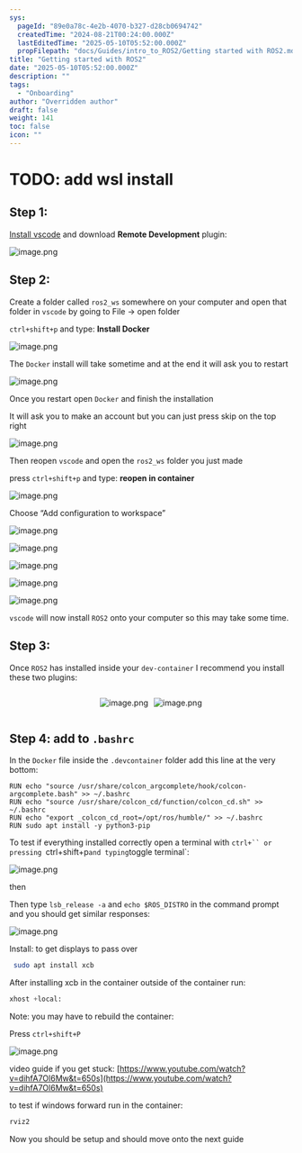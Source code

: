 ```yaml
---
sys:
  pageId: "89e0a78c-4e2b-4070-b327-d28cb0694742"
  createdTime: "2024-08-21T00:24:00.000Z"
  lastEditedTime: "2025-05-10T05:52:00.000Z"
  propFilepath: "docs/Guides/intro_to_ROS2/Getting started with ROS2.md"
title: "Getting started with ROS2"
date: "2025-05-10T05:52:00.000Z"
description: ""
tags:
  - "Onboarding"
author: "Overridden author"
draft: false
weight: 141
toc: false
icon: ""
---
```


# TODO: add wsl install

## Step 1:

[Install vscode](https://code.visualstudio.com/download) and download **Remote Development** plugin:

![image.png](https://prod-files-secure.s3.us-west-2.amazonaws.com/d518164a-d88e-44d1-a4ee-3adb3bd8bce0/efb52993-1881-4a40-b95e-6f020334f022/image.png?X-Amz-Algorithm=AWS4-HMAC-SHA256&X-Amz-Content-Sha256=UNSIGNED-PAYLOAD&X-Amz-Credential=ASIAZI2LB466QRBVBTR5%2F20250516%2Fus-west-2%2Fs3%2Faws4_request&X-Amz-Date=20250516T110746Z&X-Amz-Expires=3600&X-Amz-Security-Token=IQoJb3JpZ2luX2VjEIv%2F%2F%2F%2F%2F%2F%2F%2F%2F%2FwEaCXVzLXdlc3QtMiJIMEYCIQCQsn%2BxuIV8XIWQ4R%2BhXoKO5hKwzeLzsvFnplkJ2%2FhZuwIhAPs%2FxYQkVWSS11PH7a32JciNkz66Y96T8V5qjx3qaVhIKv8DCEMQABoMNjM3NDIzMTgzODA1Igywtb2KDtREQH3gb3Iq3AOmpJQO%2B1k%2FWUcbTY3I1zx%2B0ECj8KfYr9K4ta05DrpDjZjL9KmdhwHHwgq1pnXz8RRpo6t6PiB6BwphNcDQL%2B%2FyNV06LE3Zj01QzCc98iOE8dpHE7tGBT69VRiqoWOQSHxk9U7m2V%2B9KwPtvyDsA5smEywbosAyDqBKAf6CDWSOBhUg%2Bwi0SQH3z0Mto4HBFQzlolI%2FkmV1p%2FbpvLucZfITAfEvmN0mYrCxkAjvDmjr8xBG2QWlRThzP7%2FN3qsXC7csG4sAXX5WBU9YUFmFlR7Al2k87suTHp%2FadNNwsY6qp%2FkOVnYFL5KlLRI8ZFWbdjyk8JE8C2wsOqT5Wez5g4s%2BPvVuiE2T4MYcAzm4MT9z%2BG74aXpluXlYK5Nx2KJocZmLoGn6o3gc9Xg3u6M%2B6%2FsQ%2BWeIMAliN03NgyQdROQNz0telGyczutbJFk%2BQHlsNVSivgqfzsn9F0hcrj%2Fmrt6A64IA5njIgDo2bMiEt5ydHX5fPXygdZ9EtcjSYaAtTxiyXkAmKlP5hIxyTYaw586Mm6LZ0MElvw2ws4WF52AdDg3kaDgbfujKJhnQc52HRNLk64Ug4%2FgpApfW9BtuCp9TdKQEa0QKGKX%2FQifl5asK%2B26dwHo1dbekCFMqnjDIp5zBBjqkAZE5m%2BHUT0mYpk3TnpuKcyfl2Z0%2BhLntBNEjPRz%2BM2rEVKfbCm83q575%2BTgD1xVDaEWUhj6t%2BKfrl445T36O4Bo6CyW5GTSkF93fvg3nBhIX%2BkYxFTrCGh1ffQvk8TuobfYAD6GX7nEqBYBBI4N%2BIOBcNHGzhc7Vat6uy%2Frs%2BigqXWaDf8ljuns4%2FY%2FvEKqidA20yaGsnix%2Boh2why5ONLNLcQju&X-Amz-Signature=8972ef3a6edcc1343841ab027670e8096eb32d2b2d2488bad469f80a74685d23&X-Amz-SignedHeaders=host&x-id=GetObject)

## Step 2:

Create a folder called `ros2_ws` somewhere on your computer and open that folder in `vscode` by going to File → open folder 

`ctrl+shift+p` and type: **Install Docker**

![image.png](https://prod-files-secure.s3.us-west-2.amazonaws.com/d518164a-d88e-44d1-a4ee-3adb3bd8bce0/2269dc0e-1cd5-47ff-bceb-c04ad9b2eab0/image.png?X-Amz-Algorithm=AWS4-HMAC-SHA256&X-Amz-Content-Sha256=UNSIGNED-PAYLOAD&X-Amz-Credential=ASIAZI2LB466QRBVBTR5%2F20250516%2Fus-west-2%2Fs3%2Faws4_request&X-Amz-Date=20250516T110746Z&X-Amz-Expires=3600&X-Amz-Security-Token=IQoJb3JpZ2luX2VjEIv%2F%2F%2F%2F%2F%2F%2F%2F%2F%2FwEaCXVzLXdlc3QtMiJIMEYCIQCQsn%2BxuIV8XIWQ4R%2BhXoKO5hKwzeLzsvFnplkJ2%2FhZuwIhAPs%2FxYQkVWSS11PH7a32JciNkz66Y96T8V5qjx3qaVhIKv8DCEMQABoMNjM3NDIzMTgzODA1Igywtb2KDtREQH3gb3Iq3AOmpJQO%2B1k%2FWUcbTY3I1zx%2B0ECj8KfYr9K4ta05DrpDjZjL9KmdhwHHwgq1pnXz8RRpo6t6PiB6BwphNcDQL%2B%2FyNV06LE3Zj01QzCc98iOE8dpHE7tGBT69VRiqoWOQSHxk9U7m2V%2B9KwPtvyDsA5smEywbosAyDqBKAf6CDWSOBhUg%2Bwi0SQH3z0Mto4HBFQzlolI%2FkmV1p%2FbpvLucZfITAfEvmN0mYrCxkAjvDmjr8xBG2QWlRThzP7%2FN3qsXC7csG4sAXX5WBU9YUFmFlR7Al2k87suTHp%2FadNNwsY6qp%2FkOVnYFL5KlLRI8ZFWbdjyk8JE8C2wsOqT5Wez5g4s%2BPvVuiE2T4MYcAzm4MT9z%2BG74aXpluXlYK5Nx2KJocZmLoGn6o3gc9Xg3u6M%2B6%2FsQ%2BWeIMAliN03NgyQdROQNz0telGyczutbJFk%2BQHlsNVSivgqfzsn9F0hcrj%2Fmrt6A64IA5njIgDo2bMiEt5ydHX5fPXygdZ9EtcjSYaAtTxiyXkAmKlP5hIxyTYaw586Mm6LZ0MElvw2ws4WF52AdDg3kaDgbfujKJhnQc52HRNLk64Ug4%2FgpApfW9BtuCp9TdKQEa0QKGKX%2FQifl5asK%2B26dwHo1dbekCFMqnjDIp5zBBjqkAZE5m%2BHUT0mYpk3TnpuKcyfl2Z0%2BhLntBNEjPRz%2BM2rEVKfbCm83q575%2BTgD1xVDaEWUhj6t%2BKfrl445T36O4Bo6CyW5GTSkF93fvg3nBhIX%2BkYxFTrCGh1ffQvk8TuobfYAD6GX7nEqBYBBI4N%2BIOBcNHGzhc7Vat6uy%2Frs%2BigqXWaDf8ljuns4%2FY%2FvEKqidA20yaGsnix%2Boh2why5ONLNLcQju&X-Amz-Signature=8f4738fa80d681365e12c74515d21be6cc358d84dd3be48e046cc2545e29bb94&X-Amz-SignedHeaders=host&x-id=GetObject)

The `Docker` install will take sometime and at the end it will ask you to restart

![image.png](https://prod-files-secure.s3.us-west-2.amazonaws.com/d518164a-d88e-44d1-a4ee-3adb3bd8bce0/ed233f78-be33-4b1f-b89c-9c346c0e961e/image.png?X-Amz-Algorithm=AWS4-HMAC-SHA256&X-Amz-Content-Sha256=UNSIGNED-PAYLOAD&X-Amz-Credential=ASIAZI2LB466QRBVBTR5%2F20250516%2Fus-west-2%2Fs3%2Faws4_request&X-Amz-Date=20250516T110746Z&X-Amz-Expires=3600&X-Amz-Security-Token=IQoJb3JpZ2luX2VjEIv%2F%2F%2F%2F%2F%2F%2F%2F%2F%2FwEaCXVzLXdlc3QtMiJIMEYCIQCQsn%2BxuIV8XIWQ4R%2BhXoKO5hKwzeLzsvFnplkJ2%2FhZuwIhAPs%2FxYQkVWSS11PH7a32JciNkz66Y96T8V5qjx3qaVhIKv8DCEMQABoMNjM3NDIzMTgzODA1Igywtb2KDtREQH3gb3Iq3AOmpJQO%2B1k%2FWUcbTY3I1zx%2B0ECj8KfYr9K4ta05DrpDjZjL9KmdhwHHwgq1pnXz8RRpo6t6PiB6BwphNcDQL%2B%2FyNV06LE3Zj01QzCc98iOE8dpHE7tGBT69VRiqoWOQSHxk9U7m2V%2B9KwPtvyDsA5smEywbosAyDqBKAf6CDWSOBhUg%2Bwi0SQH3z0Mto4HBFQzlolI%2FkmV1p%2FbpvLucZfITAfEvmN0mYrCxkAjvDmjr8xBG2QWlRThzP7%2FN3qsXC7csG4sAXX5WBU9YUFmFlR7Al2k87suTHp%2FadNNwsY6qp%2FkOVnYFL5KlLRI8ZFWbdjyk8JE8C2wsOqT5Wez5g4s%2BPvVuiE2T4MYcAzm4MT9z%2BG74aXpluXlYK5Nx2KJocZmLoGn6o3gc9Xg3u6M%2B6%2FsQ%2BWeIMAliN03NgyQdROQNz0telGyczutbJFk%2BQHlsNVSivgqfzsn9F0hcrj%2Fmrt6A64IA5njIgDo2bMiEt5ydHX5fPXygdZ9EtcjSYaAtTxiyXkAmKlP5hIxyTYaw586Mm6LZ0MElvw2ws4WF52AdDg3kaDgbfujKJhnQc52HRNLk64Ug4%2FgpApfW9BtuCp9TdKQEa0QKGKX%2FQifl5asK%2B26dwHo1dbekCFMqnjDIp5zBBjqkAZE5m%2BHUT0mYpk3TnpuKcyfl2Z0%2BhLntBNEjPRz%2BM2rEVKfbCm83q575%2BTgD1xVDaEWUhj6t%2BKfrl445T36O4Bo6CyW5GTSkF93fvg3nBhIX%2BkYxFTrCGh1ffQvk8TuobfYAD6GX7nEqBYBBI4N%2BIOBcNHGzhc7Vat6uy%2Frs%2BigqXWaDf8ljuns4%2FY%2FvEKqidA20yaGsnix%2Boh2why5ONLNLcQju&X-Amz-Signature=f38097b060b78f5ad293df6fe4d026b378d4eae3103078f1d20599283ea9bbdc&X-Amz-SignedHeaders=host&x-id=GetObject)

Once you restart open `Docker` and finish the installation

It will ask you to make an account but you can just press skip on the top right

![image.png](https://prod-files-secure.s3.us-west-2.amazonaws.com/d518164a-d88e-44d1-a4ee-3adb3bd8bce0/21010ad9-1659-4fd9-9f59-9932a09b2a3d/image.png?X-Amz-Algorithm=AWS4-HMAC-SHA256&X-Amz-Content-Sha256=UNSIGNED-PAYLOAD&X-Amz-Credential=ASIAZI2LB466QRBVBTR5%2F20250516%2Fus-west-2%2Fs3%2Faws4_request&X-Amz-Date=20250516T110746Z&X-Amz-Expires=3600&X-Amz-Security-Token=IQoJb3JpZ2luX2VjEIv%2F%2F%2F%2F%2F%2F%2F%2F%2F%2FwEaCXVzLXdlc3QtMiJIMEYCIQCQsn%2BxuIV8XIWQ4R%2BhXoKO5hKwzeLzsvFnplkJ2%2FhZuwIhAPs%2FxYQkVWSS11PH7a32JciNkz66Y96T8V5qjx3qaVhIKv8DCEMQABoMNjM3NDIzMTgzODA1Igywtb2KDtREQH3gb3Iq3AOmpJQO%2B1k%2FWUcbTY3I1zx%2B0ECj8KfYr9K4ta05DrpDjZjL9KmdhwHHwgq1pnXz8RRpo6t6PiB6BwphNcDQL%2B%2FyNV06LE3Zj01QzCc98iOE8dpHE7tGBT69VRiqoWOQSHxk9U7m2V%2B9KwPtvyDsA5smEywbosAyDqBKAf6CDWSOBhUg%2Bwi0SQH3z0Mto4HBFQzlolI%2FkmV1p%2FbpvLucZfITAfEvmN0mYrCxkAjvDmjr8xBG2QWlRThzP7%2FN3qsXC7csG4sAXX5WBU9YUFmFlR7Al2k87suTHp%2FadNNwsY6qp%2FkOVnYFL5KlLRI8ZFWbdjyk8JE8C2wsOqT5Wez5g4s%2BPvVuiE2T4MYcAzm4MT9z%2BG74aXpluXlYK5Nx2KJocZmLoGn6o3gc9Xg3u6M%2B6%2FsQ%2BWeIMAliN03NgyQdROQNz0telGyczutbJFk%2BQHlsNVSivgqfzsn9F0hcrj%2Fmrt6A64IA5njIgDo2bMiEt5ydHX5fPXygdZ9EtcjSYaAtTxiyXkAmKlP5hIxyTYaw586Mm6LZ0MElvw2ws4WF52AdDg3kaDgbfujKJhnQc52HRNLk64Ug4%2FgpApfW9BtuCp9TdKQEa0QKGKX%2FQifl5asK%2B26dwHo1dbekCFMqnjDIp5zBBjqkAZE5m%2BHUT0mYpk3TnpuKcyfl2Z0%2BhLntBNEjPRz%2BM2rEVKfbCm83q575%2BTgD1xVDaEWUhj6t%2BKfrl445T36O4Bo6CyW5GTSkF93fvg3nBhIX%2BkYxFTrCGh1ffQvk8TuobfYAD6GX7nEqBYBBI4N%2BIOBcNHGzhc7Vat6uy%2Frs%2BigqXWaDf8ljuns4%2FY%2FvEKqidA20yaGsnix%2Boh2why5ONLNLcQju&X-Amz-Signature=3415c49f07cc7573d07c063780e02888eccaab19a9369da54590075990f81c56&X-Amz-SignedHeaders=host&x-id=GetObject)

Then reopen `vscode` and open the `ros2_ws` folder you just made

press `ctrl+shift+p` and type: **reopen in container**

![image.png](https://prod-files-secure.s3.us-west-2.amazonaws.com/d518164a-d88e-44d1-a4ee-3adb3bd8bce0/4e93b8c2-41ad-488c-8095-c74205196118/image.png?X-Amz-Algorithm=AWS4-HMAC-SHA256&X-Amz-Content-Sha256=UNSIGNED-PAYLOAD&X-Amz-Credential=ASIAZI2LB466QRBVBTR5%2F20250516%2Fus-west-2%2Fs3%2Faws4_request&X-Amz-Date=20250516T110746Z&X-Amz-Expires=3600&X-Amz-Security-Token=IQoJb3JpZ2luX2VjEIv%2F%2F%2F%2F%2F%2F%2F%2F%2F%2FwEaCXVzLXdlc3QtMiJIMEYCIQCQsn%2BxuIV8XIWQ4R%2BhXoKO5hKwzeLzsvFnplkJ2%2FhZuwIhAPs%2FxYQkVWSS11PH7a32JciNkz66Y96T8V5qjx3qaVhIKv8DCEMQABoMNjM3NDIzMTgzODA1Igywtb2KDtREQH3gb3Iq3AOmpJQO%2B1k%2FWUcbTY3I1zx%2B0ECj8KfYr9K4ta05DrpDjZjL9KmdhwHHwgq1pnXz8RRpo6t6PiB6BwphNcDQL%2B%2FyNV06LE3Zj01QzCc98iOE8dpHE7tGBT69VRiqoWOQSHxk9U7m2V%2B9KwPtvyDsA5smEywbosAyDqBKAf6CDWSOBhUg%2Bwi0SQH3z0Mto4HBFQzlolI%2FkmV1p%2FbpvLucZfITAfEvmN0mYrCxkAjvDmjr8xBG2QWlRThzP7%2FN3qsXC7csG4sAXX5WBU9YUFmFlR7Al2k87suTHp%2FadNNwsY6qp%2FkOVnYFL5KlLRI8ZFWbdjyk8JE8C2wsOqT5Wez5g4s%2BPvVuiE2T4MYcAzm4MT9z%2BG74aXpluXlYK5Nx2KJocZmLoGn6o3gc9Xg3u6M%2B6%2FsQ%2BWeIMAliN03NgyQdROQNz0telGyczutbJFk%2BQHlsNVSivgqfzsn9F0hcrj%2Fmrt6A64IA5njIgDo2bMiEt5ydHX5fPXygdZ9EtcjSYaAtTxiyXkAmKlP5hIxyTYaw586Mm6LZ0MElvw2ws4WF52AdDg3kaDgbfujKJhnQc52HRNLk64Ug4%2FgpApfW9BtuCp9TdKQEa0QKGKX%2FQifl5asK%2B26dwHo1dbekCFMqnjDIp5zBBjqkAZE5m%2BHUT0mYpk3TnpuKcyfl2Z0%2BhLntBNEjPRz%2BM2rEVKfbCm83q575%2BTgD1xVDaEWUhj6t%2BKfrl445T36O4Bo6CyW5GTSkF93fvg3nBhIX%2BkYxFTrCGh1ffQvk8TuobfYAD6GX7nEqBYBBI4N%2BIOBcNHGzhc7Vat6uy%2Frs%2BigqXWaDf8ljuns4%2FY%2FvEKqidA20yaGsnix%2Boh2why5ONLNLcQju&X-Amz-Signature=a8d8853d99170a5080a3814554e4b8a06b162fb5289e935381e3cb015f76bed9&X-Amz-SignedHeaders=host&x-id=GetObject)

Choose “Add configuration to workspace”

![image.png](https://prod-files-secure.s3.us-west-2.amazonaws.com/d518164a-d88e-44d1-a4ee-3adb3bd8bce0/9560b282-5060-4989-ba37-97e7b2c22476/image.png?X-Amz-Algorithm=AWS4-HMAC-SHA256&X-Amz-Content-Sha256=UNSIGNED-PAYLOAD&X-Amz-Credential=ASIAZI2LB466QRBVBTR5%2F20250516%2Fus-west-2%2Fs3%2Faws4_request&X-Amz-Date=20250516T110746Z&X-Amz-Expires=3600&X-Amz-Security-Token=IQoJb3JpZ2luX2VjEIv%2F%2F%2F%2F%2F%2F%2F%2F%2F%2FwEaCXVzLXdlc3QtMiJIMEYCIQCQsn%2BxuIV8XIWQ4R%2BhXoKO5hKwzeLzsvFnplkJ2%2FhZuwIhAPs%2FxYQkVWSS11PH7a32JciNkz66Y96T8V5qjx3qaVhIKv8DCEMQABoMNjM3NDIzMTgzODA1Igywtb2KDtREQH3gb3Iq3AOmpJQO%2B1k%2FWUcbTY3I1zx%2B0ECj8KfYr9K4ta05DrpDjZjL9KmdhwHHwgq1pnXz8RRpo6t6PiB6BwphNcDQL%2B%2FyNV06LE3Zj01QzCc98iOE8dpHE7tGBT69VRiqoWOQSHxk9U7m2V%2B9KwPtvyDsA5smEywbosAyDqBKAf6CDWSOBhUg%2Bwi0SQH3z0Mto4HBFQzlolI%2FkmV1p%2FbpvLucZfITAfEvmN0mYrCxkAjvDmjr8xBG2QWlRThzP7%2FN3qsXC7csG4sAXX5WBU9YUFmFlR7Al2k87suTHp%2FadNNwsY6qp%2FkOVnYFL5KlLRI8ZFWbdjyk8JE8C2wsOqT5Wez5g4s%2BPvVuiE2T4MYcAzm4MT9z%2BG74aXpluXlYK5Nx2KJocZmLoGn6o3gc9Xg3u6M%2B6%2FsQ%2BWeIMAliN03NgyQdROQNz0telGyczutbJFk%2BQHlsNVSivgqfzsn9F0hcrj%2Fmrt6A64IA5njIgDo2bMiEt5ydHX5fPXygdZ9EtcjSYaAtTxiyXkAmKlP5hIxyTYaw586Mm6LZ0MElvw2ws4WF52AdDg3kaDgbfujKJhnQc52HRNLk64Ug4%2FgpApfW9BtuCp9TdKQEa0QKGKX%2FQifl5asK%2B26dwHo1dbekCFMqnjDIp5zBBjqkAZE5m%2BHUT0mYpk3TnpuKcyfl2Z0%2BhLntBNEjPRz%2BM2rEVKfbCm83q575%2BTgD1xVDaEWUhj6t%2BKfrl445T36O4Bo6CyW5GTSkF93fvg3nBhIX%2BkYxFTrCGh1ffQvk8TuobfYAD6GX7nEqBYBBI4N%2BIOBcNHGzhc7Vat6uy%2Frs%2BigqXWaDf8ljuns4%2FY%2FvEKqidA20yaGsnix%2Boh2why5ONLNLcQju&X-Amz-Signature=cec29416c668c540e561661152adf055c82fe99917c796fd85b82d2b8281c509&X-Amz-SignedHeaders=host&x-id=GetObject)

![image.png](https://prod-files-secure.s3.us-west-2.amazonaws.com/d518164a-d88e-44d1-a4ee-3adb3bd8bce0/2ee63f81-886b-48e8-a553-dc6e5eac99e4/image.png?X-Amz-Algorithm=AWS4-HMAC-SHA256&X-Amz-Content-Sha256=UNSIGNED-PAYLOAD&X-Amz-Credential=ASIAZI2LB466QRBVBTR5%2F20250516%2Fus-west-2%2Fs3%2Faws4_request&X-Amz-Date=20250516T110746Z&X-Amz-Expires=3600&X-Amz-Security-Token=IQoJb3JpZ2luX2VjEIv%2F%2F%2F%2F%2F%2F%2F%2F%2F%2FwEaCXVzLXdlc3QtMiJIMEYCIQCQsn%2BxuIV8XIWQ4R%2BhXoKO5hKwzeLzsvFnplkJ2%2FhZuwIhAPs%2FxYQkVWSS11PH7a32JciNkz66Y96T8V5qjx3qaVhIKv8DCEMQABoMNjM3NDIzMTgzODA1Igywtb2KDtREQH3gb3Iq3AOmpJQO%2B1k%2FWUcbTY3I1zx%2B0ECj8KfYr9K4ta05DrpDjZjL9KmdhwHHwgq1pnXz8RRpo6t6PiB6BwphNcDQL%2B%2FyNV06LE3Zj01QzCc98iOE8dpHE7tGBT69VRiqoWOQSHxk9U7m2V%2B9KwPtvyDsA5smEywbosAyDqBKAf6CDWSOBhUg%2Bwi0SQH3z0Mto4HBFQzlolI%2FkmV1p%2FbpvLucZfITAfEvmN0mYrCxkAjvDmjr8xBG2QWlRThzP7%2FN3qsXC7csG4sAXX5WBU9YUFmFlR7Al2k87suTHp%2FadNNwsY6qp%2FkOVnYFL5KlLRI8ZFWbdjyk8JE8C2wsOqT5Wez5g4s%2BPvVuiE2T4MYcAzm4MT9z%2BG74aXpluXlYK5Nx2KJocZmLoGn6o3gc9Xg3u6M%2B6%2FsQ%2BWeIMAliN03NgyQdROQNz0telGyczutbJFk%2BQHlsNVSivgqfzsn9F0hcrj%2Fmrt6A64IA5njIgDo2bMiEt5ydHX5fPXygdZ9EtcjSYaAtTxiyXkAmKlP5hIxyTYaw586Mm6LZ0MElvw2ws4WF52AdDg3kaDgbfujKJhnQc52HRNLk64Ug4%2FgpApfW9BtuCp9TdKQEa0QKGKX%2FQifl5asK%2B26dwHo1dbekCFMqnjDIp5zBBjqkAZE5m%2BHUT0mYpk3TnpuKcyfl2Z0%2BhLntBNEjPRz%2BM2rEVKfbCm83q575%2BTgD1xVDaEWUhj6t%2BKfrl445T36O4Bo6CyW5GTSkF93fvg3nBhIX%2BkYxFTrCGh1ffQvk8TuobfYAD6GX7nEqBYBBI4N%2BIOBcNHGzhc7Vat6uy%2Frs%2BigqXWaDf8ljuns4%2FY%2FvEKqidA20yaGsnix%2Boh2why5ONLNLcQju&X-Amz-Signature=925297eb12951531928465a51e0a3893b5b0f82645b3adf509623e31794f9cd6&X-Amz-SignedHeaders=host&x-id=GetObject)

![image.png](https://prod-files-secure.s3.us-west-2.amazonaws.com/d518164a-d88e-44d1-a4ee-3adb3bd8bce0/ae1580b2-b048-407e-aed9-b584224a7a04/image.png?X-Amz-Algorithm=AWS4-HMAC-SHA256&X-Amz-Content-Sha256=UNSIGNED-PAYLOAD&X-Amz-Credential=ASIAZI2LB466QRBVBTR5%2F20250516%2Fus-west-2%2Fs3%2Faws4_request&X-Amz-Date=20250516T110746Z&X-Amz-Expires=3600&X-Amz-Security-Token=IQoJb3JpZ2luX2VjEIv%2F%2F%2F%2F%2F%2F%2F%2F%2F%2FwEaCXVzLXdlc3QtMiJIMEYCIQCQsn%2BxuIV8XIWQ4R%2BhXoKO5hKwzeLzsvFnplkJ2%2FhZuwIhAPs%2FxYQkVWSS11PH7a32JciNkz66Y96T8V5qjx3qaVhIKv8DCEMQABoMNjM3NDIzMTgzODA1Igywtb2KDtREQH3gb3Iq3AOmpJQO%2B1k%2FWUcbTY3I1zx%2B0ECj8KfYr9K4ta05DrpDjZjL9KmdhwHHwgq1pnXz8RRpo6t6PiB6BwphNcDQL%2B%2FyNV06LE3Zj01QzCc98iOE8dpHE7tGBT69VRiqoWOQSHxk9U7m2V%2B9KwPtvyDsA5smEywbosAyDqBKAf6CDWSOBhUg%2Bwi0SQH3z0Mto4HBFQzlolI%2FkmV1p%2FbpvLucZfITAfEvmN0mYrCxkAjvDmjr8xBG2QWlRThzP7%2FN3qsXC7csG4sAXX5WBU9YUFmFlR7Al2k87suTHp%2FadNNwsY6qp%2FkOVnYFL5KlLRI8ZFWbdjyk8JE8C2wsOqT5Wez5g4s%2BPvVuiE2T4MYcAzm4MT9z%2BG74aXpluXlYK5Nx2KJocZmLoGn6o3gc9Xg3u6M%2B6%2FsQ%2BWeIMAliN03NgyQdROQNz0telGyczutbJFk%2BQHlsNVSivgqfzsn9F0hcrj%2Fmrt6A64IA5njIgDo2bMiEt5ydHX5fPXygdZ9EtcjSYaAtTxiyXkAmKlP5hIxyTYaw586Mm6LZ0MElvw2ws4WF52AdDg3kaDgbfujKJhnQc52HRNLk64Ug4%2FgpApfW9BtuCp9TdKQEa0QKGKX%2FQifl5asK%2B26dwHo1dbekCFMqnjDIp5zBBjqkAZE5m%2BHUT0mYpk3TnpuKcyfl2Z0%2BhLntBNEjPRz%2BM2rEVKfbCm83q575%2BTgD1xVDaEWUhj6t%2BKfrl445T36O4Bo6CyW5GTSkF93fvg3nBhIX%2BkYxFTrCGh1ffQvk8TuobfYAD6GX7nEqBYBBI4N%2BIOBcNHGzhc7Vat6uy%2Frs%2BigqXWaDf8ljuns4%2FY%2FvEKqidA20yaGsnix%2Boh2why5ONLNLcQju&X-Amz-Signature=0eb099ab0780d84cd51dddbe7e68038dfa376e4990239620ef0ad809d06b6d4d&X-Amz-SignedHeaders=host&x-id=GetObject)

![image.png](https://prod-files-secure.s3.us-west-2.amazonaws.com/d518164a-d88e-44d1-a4ee-3adb3bd8bce0/53255b28-f75e-430f-b9e3-c0ac8577e42b/image.png?X-Amz-Algorithm=AWS4-HMAC-SHA256&X-Amz-Content-Sha256=UNSIGNED-PAYLOAD&X-Amz-Credential=ASIAZI2LB466QRBVBTR5%2F20250516%2Fus-west-2%2Fs3%2Faws4_request&X-Amz-Date=20250516T110746Z&X-Amz-Expires=3600&X-Amz-Security-Token=IQoJb3JpZ2luX2VjEIv%2F%2F%2F%2F%2F%2F%2F%2F%2F%2FwEaCXVzLXdlc3QtMiJIMEYCIQCQsn%2BxuIV8XIWQ4R%2BhXoKO5hKwzeLzsvFnplkJ2%2FhZuwIhAPs%2FxYQkVWSS11PH7a32JciNkz66Y96T8V5qjx3qaVhIKv8DCEMQABoMNjM3NDIzMTgzODA1Igywtb2KDtREQH3gb3Iq3AOmpJQO%2B1k%2FWUcbTY3I1zx%2B0ECj8KfYr9K4ta05DrpDjZjL9KmdhwHHwgq1pnXz8RRpo6t6PiB6BwphNcDQL%2B%2FyNV06LE3Zj01QzCc98iOE8dpHE7tGBT69VRiqoWOQSHxk9U7m2V%2B9KwPtvyDsA5smEywbosAyDqBKAf6CDWSOBhUg%2Bwi0SQH3z0Mto4HBFQzlolI%2FkmV1p%2FbpvLucZfITAfEvmN0mYrCxkAjvDmjr8xBG2QWlRThzP7%2FN3qsXC7csG4sAXX5WBU9YUFmFlR7Al2k87suTHp%2FadNNwsY6qp%2FkOVnYFL5KlLRI8ZFWbdjyk8JE8C2wsOqT5Wez5g4s%2BPvVuiE2T4MYcAzm4MT9z%2BG74aXpluXlYK5Nx2KJocZmLoGn6o3gc9Xg3u6M%2B6%2FsQ%2BWeIMAliN03NgyQdROQNz0telGyczutbJFk%2BQHlsNVSivgqfzsn9F0hcrj%2Fmrt6A64IA5njIgDo2bMiEt5ydHX5fPXygdZ9EtcjSYaAtTxiyXkAmKlP5hIxyTYaw586Mm6LZ0MElvw2ws4WF52AdDg3kaDgbfujKJhnQc52HRNLk64Ug4%2FgpApfW9BtuCp9TdKQEa0QKGKX%2FQifl5asK%2B26dwHo1dbekCFMqnjDIp5zBBjqkAZE5m%2BHUT0mYpk3TnpuKcyfl2Z0%2BhLntBNEjPRz%2BM2rEVKfbCm83q575%2BTgD1xVDaEWUhj6t%2BKfrl445T36O4Bo6CyW5GTSkF93fvg3nBhIX%2BkYxFTrCGh1ffQvk8TuobfYAD6GX7nEqBYBBI4N%2BIOBcNHGzhc7Vat6uy%2Frs%2BigqXWaDf8ljuns4%2FY%2FvEKqidA20yaGsnix%2Boh2why5ONLNLcQju&X-Amz-Signature=6c936956e80b5eefe2735ae037dc1ff6674c7c39ac098ecc3c44b38e912568bd&X-Amz-SignedHeaders=host&x-id=GetObject)

![image.png](https://prod-files-secure.s3.us-west-2.amazonaws.com/d518164a-d88e-44d1-a4ee-3adb3bd8bce0/7c562767-5af9-4ffb-97d1-327bcdf4ee00/image.png?X-Amz-Algorithm=AWS4-HMAC-SHA256&X-Amz-Content-Sha256=UNSIGNED-PAYLOAD&X-Amz-Credential=ASIAZI2LB466QRBVBTR5%2F20250516%2Fus-west-2%2Fs3%2Faws4_request&X-Amz-Date=20250516T110746Z&X-Amz-Expires=3600&X-Amz-Security-Token=IQoJb3JpZ2luX2VjEIv%2F%2F%2F%2F%2F%2F%2F%2F%2F%2FwEaCXVzLXdlc3QtMiJIMEYCIQCQsn%2BxuIV8XIWQ4R%2BhXoKO5hKwzeLzsvFnplkJ2%2FhZuwIhAPs%2FxYQkVWSS11PH7a32JciNkz66Y96T8V5qjx3qaVhIKv8DCEMQABoMNjM3NDIzMTgzODA1Igywtb2KDtREQH3gb3Iq3AOmpJQO%2B1k%2FWUcbTY3I1zx%2B0ECj8KfYr9K4ta05DrpDjZjL9KmdhwHHwgq1pnXz8RRpo6t6PiB6BwphNcDQL%2B%2FyNV06LE3Zj01QzCc98iOE8dpHE7tGBT69VRiqoWOQSHxk9U7m2V%2B9KwPtvyDsA5smEywbosAyDqBKAf6CDWSOBhUg%2Bwi0SQH3z0Mto4HBFQzlolI%2FkmV1p%2FbpvLucZfITAfEvmN0mYrCxkAjvDmjr8xBG2QWlRThzP7%2FN3qsXC7csG4sAXX5WBU9YUFmFlR7Al2k87suTHp%2FadNNwsY6qp%2FkOVnYFL5KlLRI8ZFWbdjyk8JE8C2wsOqT5Wez5g4s%2BPvVuiE2T4MYcAzm4MT9z%2BG74aXpluXlYK5Nx2KJocZmLoGn6o3gc9Xg3u6M%2B6%2FsQ%2BWeIMAliN03NgyQdROQNz0telGyczutbJFk%2BQHlsNVSivgqfzsn9F0hcrj%2Fmrt6A64IA5njIgDo2bMiEt5ydHX5fPXygdZ9EtcjSYaAtTxiyXkAmKlP5hIxyTYaw586Mm6LZ0MElvw2ws4WF52AdDg3kaDgbfujKJhnQc52HRNLk64Ug4%2FgpApfW9BtuCp9TdKQEa0QKGKX%2FQifl5asK%2B26dwHo1dbekCFMqnjDIp5zBBjqkAZE5m%2BHUT0mYpk3TnpuKcyfl2Z0%2BhLntBNEjPRz%2BM2rEVKfbCm83q575%2BTgD1xVDaEWUhj6t%2BKfrl445T36O4Bo6CyW5GTSkF93fvg3nBhIX%2BkYxFTrCGh1ffQvk8TuobfYAD6GX7nEqBYBBI4N%2BIOBcNHGzhc7Vat6uy%2Frs%2BigqXWaDf8ljuns4%2FY%2FvEKqidA20yaGsnix%2Boh2why5ONLNLcQju&X-Amz-Signature=54b32be0aa9ca2230b75fdaff648133074b7b458f047009d5d8eb7c6ce3b726f&X-Amz-SignedHeaders=host&x-id=GetObject)

`vscode` will now install `ROS2` onto your computer so this may take some time.

## Step 3:

Once `ROS2` has installed inside your `dev-container` I recommend you install these two plugins:

<div style="display: flex;flex-direction: row; column-gap:10px; max-width: 630px;justify-content: center;">
<div>

![image.png](https://prod-files-secure.s3.us-west-2.amazonaws.com/d518164a-d88e-44d1-a4ee-3adb3bd8bce0/3fc3d550-5a54-4ba1-ba6b-faa01cdb7369/image.png?X-Amz-Algorithm=AWS4-HMAC-SHA256&X-Amz-Content-Sha256=UNSIGNED-PAYLOAD&X-Amz-Credential=ASIAZI2LB466Q7YK2DHH%2F20250516%2Fus-west-2%2Fs3%2Faws4_request&X-Amz-Date=20250516T110751Z&X-Amz-Expires=3600&X-Amz-Security-Token=IQoJb3JpZ2luX2VjEIv%2F%2F%2F%2F%2F%2F%2F%2F%2F%2FwEaCXVzLXdlc3QtMiJHMEUCIGcopO1gHiOyrZQZ2T7o2D6dnVne2DAO72cPiCijB6K9AiEAq4TemwfK4Nn5Gc1JmgEdOXms4Q2M%2Fhuyv1aGPsigv9sq%2FwMIRBAAGgw2Mzc0MjMxODM4MDUiDHsB3JQVb%2FCqSdgMpyrcA0Y4%2BX58Im7CJh1ecVvfUlokiQZsXuSxYmLXqEoQM%2BtWt8LoZEbOrmks98G8QcN8SoKXtARMUcIFkyPC8plzAjIMdYYhjjK%2BBpz9nKQnGt9ZG0y6ykRMTNHn0enqmQYgjlgN5CjsV2eVEgxXuIVOGd76%2FidLQN8L9CBagfcJTtAeXT0iL2kbPRtUSXOt6TqfT9aIa1Q%2FNzVZYxhjXpMWRfJuoPCmd1I6NV4I0iYnCSidnxHvA%2Bb8BhIPSzcttxB9L%2FAqWSzDZJikEdDcSGnWjX%2FSmINcyK%2FFQCOqXLiB%2Bf1P%2Bsn0eGZ8ytweBrwgQnpDr2%2BPvvNUIm6K3%2FQlApvFKVe2HwkkVLPX2QgDoJNv6EDnjYk5Tm7hIeAgpSoeu0GUoy%2BwuVkrGPIBnnTP5S%2B%2FuYv%2BP7oDQwxHjyquhahSiM5Yq04gbDgCT7Bbk4EHX%2FubEhHD2ZLTnzoXw0Xm1llapnpP63axac%2BO9mo2M5UWenTYedQXeWBhRGnZbVzacsiJXGWz7Kr%2BtEfuOIWmhFRvIIob2t6yCi7P%2FS5OiIFh2ab1AAtUETHDNoklpvq67o5O71jVuVYmfNYrdyOlmxHDjv0KEEyQvY9sLx0JYXzdtqJOMqmRH0AbxZEibNGyMIConMEGOqUB1yMqkkArhdPgbvVBTa5XDkT%2F3Vap4Ut%2F0WYpp17hymKEAOduCdrAQ8DX%2Fg40zuK3h8qPZBHctoWhBcKwYECK91BDZzGp6qfAXfy1mGItj4iqVVZVj%2FVon4NgecKK2orA3%2BblxHtxlkVikfVWP82U%2FqbNSMguro%2F3pFQFUoLYVbU%2BMNI1FgKYbCS0Led3f3g1A5epgMA1O29f7JBmXtU7pVUqGnIe&X-Amz-Signature=0c91cdafafd33026750f1f2bcc01d7cd635d192d09b830d8c99d8066c8cc1155&X-Amz-SignedHeaders=host&x-id=GetObject)

</div>
<div>

![image.png](https://prod-files-secure.s3.us-west-2.amazonaws.com/d518164a-d88e-44d1-a4ee-3adb3bd8bce0/d994cc66-13c2-4093-a5a3-f84cf4601a82/image.png?X-Amz-Algorithm=AWS4-HMAC-SHA256&X-Amz-Content-Sha256=UNSIGNED-PAYLOAD&X-Amz-Credential=ASIAZI2LB4664HTWNIKK%2F20250516%2Fus-west-2%2Fs3%2Faws4_request&X-Amz-Date=20250516T110751Z&X-Amz-Expires=3600&X-Amz-Security-Token=IQoJb3JpZ2luX2VjEIv%2F%2F%2F%2F%2F%2F%2F%2F%2F%2FwEaCXVzLXdlc3QtMiJHMEUCIQC8Ifi0sjT46UfZuUjZYH78yX8yLhPD7OQGGiYUQXih5wIgTydgy0ufO7v4y6JQ36oa93KEliPMSe85q3N5W4Y8ULgq%2FwMIRBAAGgw2Mzc0MjMxODM4MDUiDP%2BKhV2veXS8DUZaWircA%2Be9%2BNnI3%2FREDW58aOInsnQjXEKCnfNB0zmiMrGak4uHztEi3p0zYB0%2BorNLGJOdrGDAZRJmRUyr4LTtwJtstaMJEam5%2Bm7uLo7wEdQKfTjiHfRhJagL7XwROO2coNNBeC338zCxlQoLZUw3YZUIrPQlN9FVc6lNsBF1KBqdZdW0HJOsMQA6CNEYKNPq6JeB4G71s9k61jUU%2B%2FAJPRjSUNGjPa1v5RLSIulA%2FUqurO10%2FkmUTVacFgnLPHmw15s0H%2F3IXMogMp4AibezhxRSEjkH0%2BH%2BIIoYSZqBwTVTM9Yj%2BYUZybUBEe4NNZIttkxak06AC2lAXZeeqqL927vkfAYTN4rRQ9gwGHes736PvNgMrJV%2BGtSdhzTIH3wOmLU4JtXSQS0TNuQ5MEvj%2BDY6l0h3tRLMc%2BDkE2YTGzXNGw7KG4gJSYWbExeclKUE7WIsXTMQngXd0XyUueQNYyYT7W5ryg8TyhcwIVooLbXu4DbCxOzXo2SVj1Yw%2BKY6zgPARhSth%2Fz3rpxeQ52ygoTz9NXnuRZHe%2BJ3VChs31r1%2Fywz5Uo7piOspeBsD2tYforQ9jrkUV%2Fxo0pHk2YHltvFS1ZP5HSClF%2FqZwpV035iI5ETH38cfak8bWJoUtauMKannMEGOqUB9pPypnh5SuEwp6t%2BVQlT6h3NrgQcjox%2BiXOzzrq1WQD66Jnv0kMDAed1uzcwEjIO2wFYwmHj%2BVTr01roSkpv3nV2FAyqbGTixGBV7x115Ajb7maoJKjZYNF8GX50Pln8rm%2Bmz7lSeWj8vCSOKfdLb1ikmpCPg11IUnEoYXAcopc9I7bK2%2FYU4BVw8%2F2jhFzuOCsOKfE%2FmAYJvR9SAcgSCYsPoE1s&X-Amz-Signature=3f54eb4c243387a8cdad7ab6f39df07ab770ce44cbfddfddadc85c5f30d054d0&X-Amz-SignedHeaders=host&x-id=GetObject)

</div>
</div>

## Step 4: add to `.bashrc`

In the `Docker` file inside the `.devcontainer` folder add this line at the very bottom: 

```docker
RUN echo "source /usr/share/colcon_argcomplete/hook/colcon-argcomplete.bash" >> ~/.bashrc
RUN echo "source /usr/share/colcon_cd/function/colcon_cd.sh" >> ~/.bashrc
RUN echo "export _colcon_cd_root=/opt/ros/humble/" >> ~/.bashrc
RUN sudo apt install -y python3-pip 
```

To test if everything installed correctly open a terminal with `ctrl+`` or pressing `ctrl+shift+p` and typing `toggle terminal`:

![image.png](https://prod-files-secure.s3.us-west-2.amazonaws.com/d518164a-d88e-44d1-a4ee-3adb3bd8bce0/6a4943d8-b04e-4c02-9a58-775f3384d1a5/image.png?X-Amz-Algorithm=AWS4-HMAC-SHA256&X-Amz-Content-Sha256=UNSIGNED-PAYLOAD&X-Amz-Credential=ASIAZI2LB466QRBVBTR5%2F20250516%2Fus-west-2%2Fs3%2Faws4_request&X-Amz-Date=20250516T110746Z&X-Amz-Expires=3600&X-Amz-Security-Token=IQoJb3JpZ2luX2VjEIv%2F%2F%2F%2F%2F%2F%2F%2F%2F%2FwEaCXVzLXdlc3QtMiJIMEYCIQCQsn%2BxuIV8XIWQ4R%2BhXoKO5hKwzeLzsvFnplkJ2%2FhZuwIhAPs%2FxYQkVWSS11PH7a32JciNkz66Y96T8V5qjx3qaVhIKv8DCEMQABoMNjM3NDIzMTgzODA1Igywtb2KDtREQH3gb3Iq3AOmpJQO%2B1k%2FWUcbTY3I1zx%2B0ECj8KfYr9K4ta05DrpDjZjL9KmdhwHHwgq1pnXz8RRpo6t6PiB6BwphNcDQL%2B%2FyNV06LE3Zj01QzCc98iOE8dpHE7tGBT69VRiqoWOQSHxk9U7m2V%2B9KwPtvyDsA5smEywbosAyDqBKAf6CDWSOBhUg%2Bwi0SQH3z0Mto4HBFQzlolI%2FkmV1p%2FbpvLucZfITAfEvmN0mYrCxkAjvDmjr8xBG2QWlRThzP7%2FN3qsXC7csG4sAXX5WBU9YUFmFlR7Al2k87suTHp%2FadNNwsY6qp%2FkOVnYFL5KlLRI8ZFWbdjyk8JE8C2wsOqT5Wez5g4s%2BPvVuiE2T4MYcAzm4MT9z%2BG74aXpluXlYK5Nx2KJocZmLoGn6o3gc9Xg3u6M%2B6%2FsQ%2BWeIMAliN03NgyQdROQNz0telGyczutbJFk%2BQHlsNVSivgqfzsn9F0hcrj%2Fmrt6A64IA5njIgDo2bMiEt5ydHX5fPXygdZ9EtcjSYaAtTxiyXkAmKlP5hIxyTYaw586Mm6LZ0MElvw2ws4WF52AdDg3kaDgbfujKJhnQc52HRNLk64Ug4%2FgpApfW9BtuCp9TdKQEa0QKGKX%2FQifl5asK%2B26dwHo1dbekCFMqnjDIp5zBBjqkAZE5m%2BHUT0mYpk3TnpuKcyfl2Z0%2BhLntBNEjPRz%2BM2rEVKfbCm83q575%2BTgD1xVDaEWUhj6t%2BKfrl445T36O4Bo6CyW5GTSkF93fvg3nBhIX%2BkYxFTrCGh1ffQvk8TuobfYAD6GX7nEqBYBBI4N%2BIOBcNHGzhc7Vat6uy%2Frs%2BigqXWaDf8ljuns4%2FY%2FvEKqidA20yaGsnix%2Boh2why5ONLNLcQju&X-Amz-Signature=831ed9a499546dc7eff08defd0d0c2bc4afcb95ee83c448cae56f0c042d97e61&X-Amz-SignedHeaders=host&x-id=GetObject)

then 

Then type `lsb_release -a` and `echo $ROS_DISTRO` in the command prompt and you should get similar responses:

![image.png](https://prod-files-secure.s3.us-west-2.amazonaws.com/d518164a-d88e-44d1-a4ee-3adb3bd8bce0/3e635dec-a805-4e85-8b9e-d000e5b71a4e/image.png?X-Amz-Algorithm=AWS4-HMAC-SHA256&X-Amz-Content-Sha256=UNSIGNED-PAYLOAD&X-Amz-Credential=ASIAZI2LB466QRBVBTR5%2F20250516%2Fus-west-2%2Fs3%2Faws4_request&X-Amz-Date=20250516T110746Z&X-Amz-Expires=3600&X-Amz-Security-Token=IQoJb3JpZ2luX2VjEIv%2F%2F%2F%2F%2F%2F%2F%2F%2F%2FwEaCXVzLXdlc3QtMiJIMEYCIQCQsn%2BxuIV8XIWQ4R%2BhXoKO5hKwzeLzsvFnplkJ2%2FhZuwIhAPs%2FxYQkVWSS11PH7a32JciNkz66Y96T8V5qjx3qaVhIKv8DCEMQABoMNjM3NDIzMTgzODA1Igywtb2KDtREQH3gb3Iq3AOmpJQO%2B1k%2FWUcbTY3I1zx%2B0ECj8KfYr9K4ta05DrpDjZjL9KmdhwHHwgq1pnXz8RRpo6t6PiB6BwphNcDQL%2B%2FyNV06LE3Zj01QzCc98iOE8dpHE7tGBT69VRiqoWOQSHxk9U7m2V%2B9KwPtvyDsA5smEywbosAyDqBKAf6CDWSOBhUg%2Bwi0SQH3z0Mto4HBFQzlolI%2FkmV1p%2FbpvLucZfITAfEvmN0mYrCxkAjvDmjr8xBG2QWlRThzP7%2FN3qsXC7csG4sAXX5WBU9YUFmFlR7Al2k87suTHp%2FadNNwsY6qp%2FkOVnYFL5KlLRI8ZFWbdjyk8JE8C2wsOqT5Wez5g4s%2BPvVuiE2T4MYcAzm4MT9z%2BG74aXpluXlYK5Nx2KJocZmLoGn6o3gc9Xg3u6M%2B6%2FsQ%2BWeIMAliN03NgyQdROQNz0telGyczutbJFk%2BQHlsNVSivgqfzsn9F0hcrj%2Fmrt6A64IA5njIgDo2bMiEt5ydHX5fPXygdZ9EtcjSYaAtTxiyXkAmKlP5hIxyTYaw586Mm6LZ0MElvw2ws4WF52AdDg3kaDgbfujKJhnQc52HRNLk64Ug4%2FgpApfW9BtuCp9TdKQEa0QKGKX%2FQifl5asK%2B26dwHo1dbekCFMqnjDIp5zBBjqkAZE5m%2BHUT0mYpk3TnpuKcyfl2Z0%2BhLntBNEjPRz%2BM2rEVKfbCm83q575%2BTgD1xVDaEWUhj6t%2BKfrl445T36O4Bo6CyW5GTSkF93fvg3nBhIX%2BkYxFTrCGh1ffQvk8TuobfYAD6GX7nEqBYBBI4N%2BIOBcNHGzhc7Vat6uy%2Frs%2BigqXWaDf8ljuns4%2FY%2FvEKqidA20yaGsnix%2Boh2why5ONLNLcQju&X-Amz-Signature=61671c41cbec300ef8a18ba2c783f17e7ad5300fdf36cda6aec851a22425b215&X-Amz-SignedHeaders=host&x-id=GetObject)

Install:  to get displays to pass over

```bash
 sudo apt install xcb
```

After installing xcb in the container outside of the container run:

```python
xhost +local:
```

Note: you may have to rebuild the container:

Press `ctrl+shift+P`

![image.png](https://prod-files-secure.s3.us-west-2.amazonaws.com/d518164a-d88e-44d1-a4ee-3adb3bd8bce0/6c2be660-2618-4c38-9c26-53554f7a0b7b/image.png?X-Amz-Algorithm=AWS4-HMAC-SHA256&X-Amz-Content-Sha256=UNSIGNED-PAYLOAD&X-Amz-Credential=ASIAZI2LB466QRBVBTR5%2F20250516%2Fus-west-2%2Fs3%2Faws4_request&X-Amz-Date=20250516T110746Z&X-Amz-Expires=3600&X-Amz-Security-Token=IQoJb3JpZ2luX2VjEIv%2F%2F%2F%2F%2F%2F%2F%2F%2F%2FwEaCXVzLXdlc3QtMiJIMEYCIQCQsn%2BxuIV8XIWQ4R%2BhXoKO5hKwzeLzsvFnplkJ2%2FhZuwIhAPs%2FxYQkVWSS11PH7a32JciNkz66Y96T8V5qjx3qaVhIKv8DCEMQABoMNjM3NDIzMTgzODA1Igywtb2KDtREQH3gb3Iq3AOmpJQO%2B1k%2FWUcbTY3I1zx%2B0ECj8KfYr9K4ta05DrpDjZjL9KmdhwHHwgq1pnXz8RRpo6t6PiB6BwphNcDQL%2B%2FyNV06LE3Zj01QzCc98iOE8dpHE7tGBT69VRiqoWOQSHxk9U7m2V%2B9KwPtvyDsA5smEywbosAyDqBKAf6CDWSOBhUg%2Bwi0SQH3z0Mto4HBFQzlolI%2FkmV1p%2FbpvLucZfITAfEvmN0mYrCxkAjvDmjr8xBG2QWlRThzP7%2FN3qsXC7csG4sAXX5WBU9YUFmFlR7Al2k87suTHp%2FadNNwsY6qp%2FkOVnYFL5KlLRI8ZFWbdjyk8JE8C2wsOqT5Wez5g4s%2BPvVuiE2T4MYcAzm4MT9z%2BG74aXpluXlYK5Nx2KJocZmLoGn6o3gc9Xg3u6M%2B6%2FsQ%2BWeIMAliN03NgyQdROQNz0telGyczutbJFk%2BQHlsNVSivgqfzsn9F0hcrj%2Fmrt6A64IA5njIgDo2bMiEt5ydHX5fPXygdZ9EtcjSYaAtTxiyXkAmKlP5hIxyTYaw586Mm6LZ0MElvw2ws4WF52AdDg3kaDgbfujKJhnQc52HRNLk64Ug4%2FgpApfW9BtuCp9TdKQEa0QKGKX%2FQifl5asK%2B26dwHo1dbekCFMqnjDIp5zBBjqkAZE5m%2BHUT0mYpk3TnpuKcyfl2Z0%2BhLntBNEjPRz%2BM2rEVKfbCm83q575%2BTgD1xVDaEWUhj6t%2BKfrl445T36O4Bo6CyW5GTSkF93fvg3nBhIX%2BkYxFTrCGh1ffQvk8TuobfYAD6GX7nEqBYBBI4N%2BIOBcNHGzhc7Vat6uy%2Frs%2BigqXWaDf8ljuns4%2FY%2FvEKqidA20yaGsnix%2Boh2why5ONLNLcQju&X-Amz-Signature=b2a5dad65b4e012eee11cf0ba4e8229e4f471ed01104e1c06bb995d345548548&X-Amz-SignedHeaders=host&x-id=GetObject)

video guide if you get stuck: [https://www.youtube.com/watch?v=dihfA7Ol6Mw&t=650s](https://www.youtube.com/watch?v=dihfA7Ol6Mw&t=650s)

to test if windows forward run in the container:

```bash
rviz2
```

Now you should be setup and should move onto the next guide 
